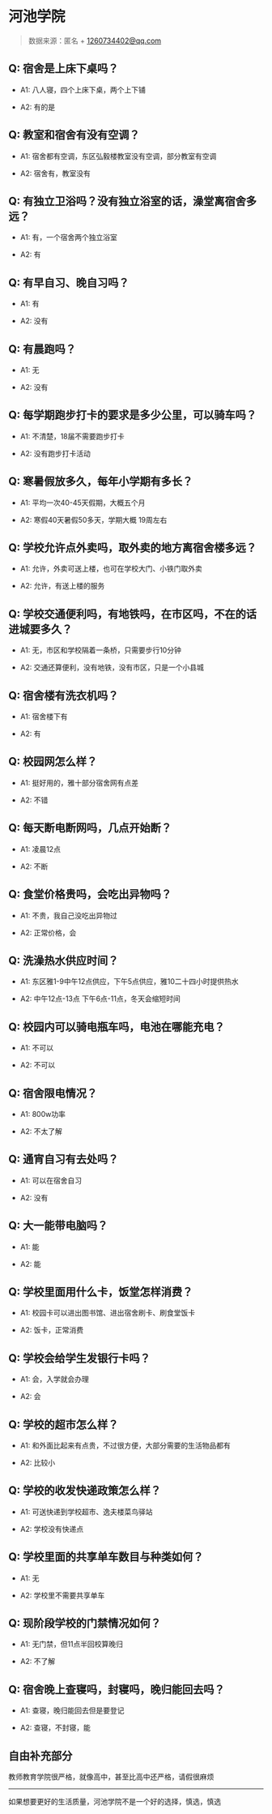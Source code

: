 # 河池学院

> 数据来源：匿名 + 1260734402@qq.com

## Q: 宿舍是上床下桌吗？

- A1: 八人寝，四个上床下桌，两个上下铺

- A2: 有的是

## Q: 教室和宿舍有没有空调？

- A1: 宿舍都有空调，东区弘毅楼教室没有空调，部分教室有空调

- A2: 宿舍有，教室没有

## Q: 有独立卫浴吗？没有独立浴室的话，澡堂离宿舍多远？

- A1: 有，一个宿舍两个独立浴室

- A2: 有

## Q: 有早自习、晚自习吗？

- A1: 有

- A2: 没有

## Q: 有晨跑吗？

- A1: 无

- A2: 没有

## Q: 每学期跑步打卡的要求是多少公里，可以骑车吗？

- A1: 不清楚，18届不需要跑步打卡

- A2: 没有跑步打卡活动

## Q: 寒暑假放多久，每年小学期有多长？

- A1: 平均一次40-45天假期，大概五个月

- A2: 寒假40天暑假50多天，学期大概 19周左右

## Q: 学校允许点外卖吗，取外卖的地方离宿舍楼多远？

- A1: 允许，外卖可送上楼，也可在学校大门、小铁门取外卖

- A2: 允许，有送上楼的服务

## Q: 学校交通便利吗，有地铁吗，在市区吗，不在的话进城要多久？

- A1: 无，市区和学校隔着一条桥，只需要步行10分钟

- A2: 交通还算便利，没有地铁，没有市区，只是一个小县城

## Q: 宿舍楼有洗衣机吗？

- A1: 宿舍楼下有

- A2: 有

## Q: 校园网怎么样？

- A1: 挺好用的，雅十部分宿舍网有点差

- A2: 不错

## Q: 每天断电断网吗，几点开始断？

- A1: 凌晨12点

- A2: 不断

## Q: 食堂价格贵吗，会吃出异物吗？

- A1: 不贵，我自己没吃出异物过

- A2: 正常价格，会

## Q: 洗澡热水供应时间？

- A1: 东区雅1-9中午12点供应，下午5点供应，雅10二十四小时提供热水

- A2: 中午12点-13点 下午6点-11点，冬天会缩短时间

## Q: 校园内可以骑电瓶车吗，电池在哪能充电？

- A1: 不可以

- A2: 不可以

## Q: 宿舍限电情况？

- A1: 800w功率

- A2: 不太了解

## Q: 通宵自习有去处吗？

- A1: 可以在宿舍自习

- A2: 没有

## Q: 大一能带电脑吗？

- A1: 能

- A2: 能

## Q: 学校里面用什么卡，饭堂怎样消费？

- A1: 校园卡可以进出图书馆、进出宿舍刷卡、刷食堂饭卡

- A2: 饭卡，正常消费

## Q: 学校会给学生发银行卡吗？

- A1: 会，入学就会办理

- A2: 会

## Q: 学校的超市怎么样？

- A1: 和外面比起来有点贵，不过很方便，大部分需要的生活物品都有

- A2: 比较小

## Q: 学校的收发快递政策怎么样？

- A1: 可送快递到学校超市、逸夫楼菜鸟驿站

- A2: 学校没有快递点

## Q: 学校里面的共享单车数目与种类如何？

- A1: 无

- A2: 学校里不需要共享单车

## Q: 现阶段学校的门禁情况如何？

- A1: 无门禁，但11点半回校算晚归

- A2: 不了解

## Q: 宿舍晚上查寝吗，封寝吗，晚归能回去吗？

- A1: 查寝，晚归能回去但是要登记

- A2: 查寝，不封寝，能

## 自由补充部分

教师教育学院很严格，就像高中，甚至比高中还严格，请假很麻烦

***

如果想要更好的生活质量，河池学院不是一个好的选择，慎选，慎选